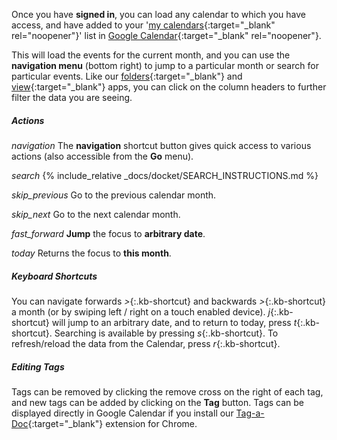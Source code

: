 Once you have __signed in__, you can load any calendar to which you have access, and have added to your '[my calendars](https://support.google.com/a/answer/60766){:target="_blank" rel="noopener"}' list in [Google Calendar](https://www.google.com/calendar){:target="_blank" rel="noopener"}.

This will load the events for the current month, and you can use the __navigation menu__ (bottom right) to jump to a particular month or search for particular events. Like our [folders](/folders/){:target="_blank"} and [view](/view/){:target="_blank"} apps, you can click on the column headers to further filter the data you are seeing.

##### Actions

<i class="material-icons md-24">navigation</i>
The __navigation__ shortcut button gives quick access to various actions (also accessible from the __Go__ menu).

<i class="material-icons md-18 ml-2">search</i>
{% include_relative _docs/docket/SEARCH_INSTRUCTIONS.md %}

<i class="material-icons md-18 ml-2">skip_previous</i>
Go to the previous calendar month.

<i class="material-icons md-18 ml-2">skip_next</i>
Go to the next calendar month.

<i class="material-icons md-18 ml-2">fast_forward</i>
__Jump__ the focus to __arbitrary date__.

<i class="material-icons md-18 ml-2">today</i>
Returns the focus to __this month__.

##### Keyboard Shortcuts

You can navigate forwards *&gt;*{:.kb-shortcut} and backwards *&gt;*{:.kb-shortcut} a month (or by swiping left / right on a touch enabled device). *j*{:.kb-shortcut} will jump to an arbitrary date, and to return to today, press *t*{:.kb-shortcut}. Searching is available by pressing *s*{:.kb-shortcut}. To refresh/reload the data from the Calendar, press *r*{:.kb-shortcut}.

##### Editing Tags

Tags can be removed by clicking the remove cross on the right of each tag, and new tags can be added by clicking on the __Tag__ button. Tags can be displayed directly in Google Calendar if you install our [Tag-a-Doc](/extensions/tag-a-doc/){:target="_blank"} extension for Chrome.
